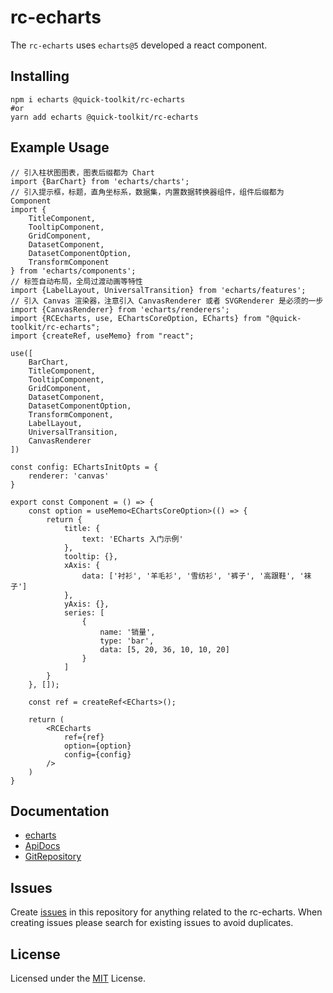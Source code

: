 # rc-echarts
The `rc-echarts` uses `echarts@5` developed a react component.

## Installing

```shell
npm i echarts @quick-toolkit/rc-echarts
#or
yarn add echarts @quick-toolkit/rc-echarts
```

## Example Usage

```tsx
// 引入柱状图图表，图表后缀都为 Chart
import {BarChart} from 'echarts/charts';
// 引入提示框，标题，直角坐标系，数据集，内置数据转换器组件，组件后缀都为 Component
import {
    TitleComponent,
    TooltipComponent,
    GridComponent,
    DatasetComponent,
    DatasetComponentOption,
    TransformComponent
} from 'echarts/components';
// 标签自动布局，全局过渡动画等特性
import {LabelLayout, UniversalTransition} from 'echarts/features';
// 引入 Canvas 渲染器，注意引入 CanvasRenderer 或者 SVGRenderer 是必须的一步
import {CanvasRenderer} from 'echarts/renderers';
import {RCEcharts, use, EChartsCoreOption, ECharts} from "@quick-toolkit/rc-echarts";
import {createRef, useMemo} from "react";

use([
    BarChart,
    TitleComponent,
    TooltipComponent,
    GridComponent,
    DatasetComponent,
    DatasetComponentOption,
    TransformComponent,
    LabelLayout,
    UniversalTransition,
    CanvasRenderer
])

const config: EChartsInitOpts = {
    renderer: 'canvas'
}

export const Component = () => {
    const option = useMemo<EChartsCoreOption>(() => {
        return {
            title: {
                text: 'ECharts 入门示例'
            },
            tooltip: {},
            xAxis: {
                data: ['衬衫', '羊毛衫', '雪纺衫', '裤子', '高跟鞋', '袜子']
            },
            yAxis: {},
            series: [
                {
                    name: '销量',
                    type: 'bar',
                    data: [5, 20, 36, 10, 10, 20]
                }
            ]
        }
    }, []);

    const ref = createRef<ECharts>();

    return (
        <RCEcharts
            ref={ref}
            option={option}
            config={config}
        />
    )
}
 ```

## Documentation
- [echarts](https://echarts.apache.org/examples/zh/index.html)
- [ApiDocs](https://quick-toolkit.github.io/rc-echarts/)
- [GitRepository](https://github.com/quick-toolkit/rc-echarts)


## Issues
Create [issues](https://github.com/quick-toolkit/rc-echarts/issues) in this repository for anything related to the rc-echarts. When creating issues please search for existing issues to avoid duplicates.


## License
Licensed under the [MIT](https://github.com/quick-toolkit/rc-echarts/blob/master/LICENSE) License.
